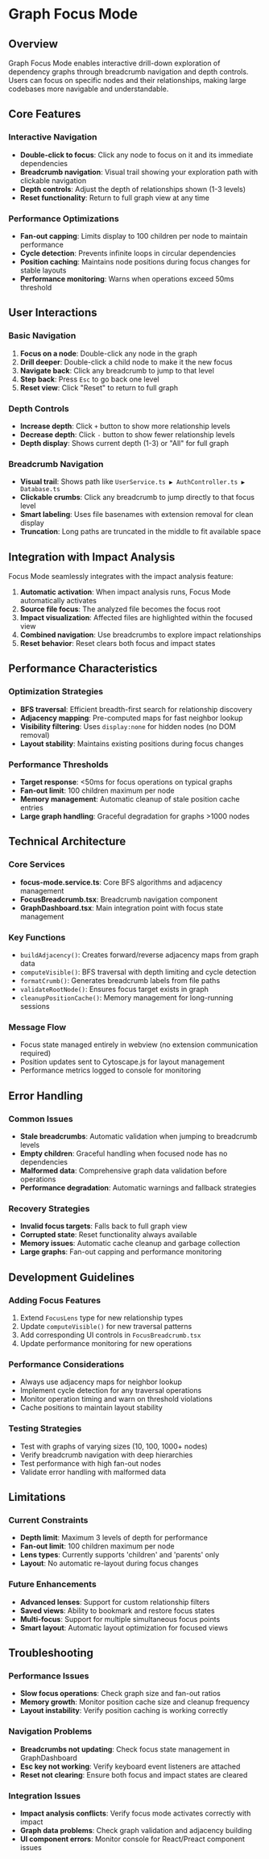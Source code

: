 # Graph Focus Mode

## Overview

Graph Focus Mode enables interactive drill-down exploration of dependency graphs through breadcrumb navigation and depth controls. Users can focus on specific nodes and their relationships, making large codebases more navigable and understandable.

## Core Features

### Interactive Navigation
- **Double-click to focus**: Click any node to focus on it and its immediate dependencies
- **Breadcrumb navigation**: Visual trail showing your exploration path with clickable navigation
- **Depth controls**: Adjust the depth of relationships shown (1-3 levels)
- **Reset functionality**: Return to full graph view at any time

### Performance Optimizations
- **Fan-out capping**: Limits display to 100 children per node to maintain performance
- **Cycle detection**: Prevents infinite loops in circular dependencies
- **Position caching**: Maintains node positions during focus changes for stable layouts
- **Performance monitoring**: Warns when operations exceed 50ms threshold

## User Interactions

### Basic Navigation
1. **Focus on a node**: Double-click any node in the graph
2. **Drill deeper**: Double-click a child node to make it the new focus
3. **Navigate back**: Click any breadcrumb to jump to that level
4. **Step back**: Press `Esc` to go back one level
5. **Reset view**: Click "Reset" to return to full graph

### Depth Controls
- **Increase depth**: Click `+` button to show more relationship levels
- **Decrease depth**: Click `-` button to show fewer relationship levels  
- **Depth display**: Shows current depth (1-3) or "All" for full graph

### Breadcrumb Navigation
- **Visual trail**: Shows path like `UserService.ts ▶ AuthController.ts ▶ Database.ts`
- **Clickable crumbs**: Click any breadcrumb to jump directly to that focus level
- **Smart labeling**: Uses file basenames with extension removal for clean display
- **Truncation**: Long paths are truncated in the middle to fit available space

## Integration with Impact Analysis

Focus Mode seamlessly integrates with the impact analysis feature:

1. **Automatic activation**: When impact analysis runs, Focus Mode automatically activates
2. **Source file focus**: The analyzed file becomes the focus root
3. **Impact visualization**: Affected files are highlighted within the focused view
4. **Combined navigation**: Use breadcrumbs to explore impact relationships
5. **Reset behavior**: Reset clears both focus and impact states

## Performance Characteristics

### Optimization Strategies
- **BFS traversal**: Efficient breadth-first search for relationship discovery
- **Adjacency mapping**: Pre-computed maps for fast neighbor lookup
- **Visibility filtering**: Uses `display:none` for hidden nodes (no DOM removal)
- **Layout stability**: Maintains existing positions during focus changes

### Performance Thresholds
- **Target response**: <50ms for focus operations on typical graphs
- **Fan-out limit**: 100 children maximum per node
- **Memory management**: Automatic cleanup of stale position cache entries
- **Large graph handling**: Graceful degradation for graphs >1000 nodes

## Technical Architecture

### Core Services
- **focus-mode.service.ts**: Core BFS algorithms and adjacency management
- **FocusBreadcrumb.tsx**: Breadcrumb navigation component
- **GraphDashboard.tsx**: Main integration point with focus state management

### Key Functions
- `buildAdjacency()`: Creates forward/reverse adjacency maps from graph data
- `computeVisible()`: BFS traversal with depth limiting and cycle detection
- `formatCrumb()`: Generates breadcrumb labels from file paths
- `validateRootNode()`: Ensures focus target exists in graph
- `cleanupPositionCache()`: Memory management for long-running sessions

### Message Flow
- Focus state managed entirely in webview (no extension communication required)
- Position updates sent to Cytoscape.js for layout management
- Performance metrics logged to console for monitoring

## Error Handling

### Common Issues
- **Stale breadcrumbs**: Automatic validation when jumping to breadcrumb levels
- **Empty children**: Graceful handling when focused node has no dependencies
- **Malformed data**: Comprehensive graph data validation before operations
- **Performance degradation**: Automatic warnings and fallback strategies

### Recovery Strategies
- **Invalid focus targets**: Falls back to full graph view
- **Corrupted state**: Reset functionality always available
- **Memory issues**: Automatic cache cleanup and garbage collection
- **Large graphs**: Fan-out capping and performance monitoring

## Development Guidelines

### Adding Focus Features
1. Extend `FocusLens` type for new relationship types
2. Update `computeVisible()` for new traversal patterns
3. Add corresponding UI controls in `FocusBreadcrumb.tsx`
4. Update performance monitoring for new operations

### Performance Considerations
- Always use adjacency maps for neighbor lookup
- Implement cycle detection for any traversal operations
- Monitor operation timing and warn on threshold violations
- Cache positions to maintain layout stability

### Testing Strategies
- Test with graphs of varying sizes (10, 100, 1000+ nodes)
- Verify breadcrumb navigation with deep hierarchies
- Test performance with high fan-out nodes
- Validate error handling with malformed data

## Limitations

### Current Constraints
- **Depth limit**: Maximum 3 levels of depth for performance
- **Fan-out limit**: 100 children maximum per node
- **Lens types**: Currently supports 'children' and 'parents' only
- **Layout**: No automatic re-layout during focus changes

### Future Enhancements
- **Advanced lenses**: Support for custom relationship filters
- **Saved views**: Ability to bookmark and restore focus states
- **Multi-focus**: Support for multiple simultaneous focus points
- **Smart layout**: Automatic layout optimization for focused views

## Troubleshooting

### Performance Issues
- **Slow focus operations**: Check graph size and fan-out ratios
- **Memory growth**: Monitor position cache size and cleanup frequency
- **Layout instability**: Verify position caching is working correctly

### Navigation Problems
- **Breadcrumbs not updating**: Check focus state management in GraphDashboard
- **Esc key not working**: Verify keyboard event listeners are attached
- **Reset not clearing**: Ensure both focus and impact states are cleared

### Integration Issues
- **Impact analysis conflicts**: Verify focus mode activates correctly with impact
- **Graph data problems**: Check graph validation and adjacency building
- **UI component errors**: Monitor console for React/Preact component issues